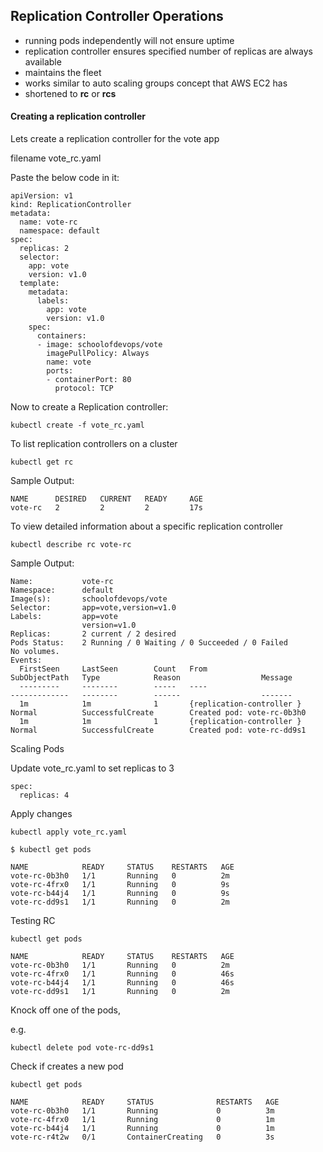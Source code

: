 ## Replication Controller Operations

 - running pods independently will not ensure uptime
 - replication controller ensures specified number of replicas are always available
 - maintains the fleet
 - works similar to auto scaling groups concept that AWS EC2 has
 - shortened to **rc** or **rcs**

#### Creating a replication controller

Lets create a replication controller for the vote app

filename vote_rc.yaml

Paste the below code in it:
```
apiVersion: v1
kind: ReplicationController
metadata:
  name: vote-rc
  namespace: default
spec:
  replicas: 2
  selector:
    app: vote
    version: v1.0
  template:
    metadata:
      labels:
        app: vote
        version: v1.0
    spec:
      containers:
      - image: schoolofdevops/vote
        imagePullPolicy: Always
        name: vote
        ports:
        - containerPort: 80
          protocol: TCP
```


Now to create a Replication controller:

```
kubectl create -f vote_rc.yaml
```

To list replication controllers on a cluster

```
kubectl get rc
```
Sample Output:
```
NAME      DESIRED   CURRENT   READY     AGE
vote-rc   2         2         2         17s
```
To view detailed information about a specific replication controller

```
kubectl describe rc vote-rc
```

Sample Output:

```
Name:           vote-rc
Namespace:      default
Image(s):       schoolofdevops/vote
Selector:       app=vote,version=v1.0
Labels:         app=vote
                version=v1.0
Replicas:       2 current / 2 desired
Pods Status:    2 Running / 0 Waiting / 0 Succeeded / 0 Failed
No volumes.
Events:
  FirstSeen     LastSeen        Count   From                            SubObjectPath   Type            Reason                  Message
  ---------     --------        -----   ----                            -------------   --------        ------                  -------
  1m            1m              1       {replication-controller }                       Normal          SuccessfulCreate        Created pod: vote-rc-0b3h0
  1m            1m              1       {replication-controller }                       Normal          SuccessfulCreate        Created pod: vote-rc-dd9s1
```

Scaling Pods

Update vote_rc.yaml to set replicas to 3

```
spec:
  replicas: 4
```

Apply changes

```
kubectl apply vote_rc.yaml

```

```
$ kubectl get pods

NAME            READY     STATUS    RESTARTS   AGE
vote-rc-0b3h0   1/1       Running   0          2m
vote-rc-4frx0   1/1       Running   0          9s
vote-rc-b44j4   1/1       Running   0          9s
vote-rc-dd9s1   1/1       Running   0          2m

```

Testing RC

```
kubectl get pods

NAME            READY     STATUS    RESTARTS   AGE
vote-rc-0b3h0   1/1       Running   0          2m
vote-rc-4frx0   1/1       Running   0          46s
vote-rc-b44j4   1/1       Running   0          46s
vote-rc-dd9s1   1/1       Running   0          2m
```

Knock off one of the pods,

e.g.

```
kubectl delete pod vote-rc-dd9s1
```

Check if creates a new pod

```
kubectl get pods

NAME            READY     STATUS              RESTARTS   AGE
vote-rc-0b3h0   1/1       Running             0          3m
vote-rc-4frx0   1/1       Running             0          1m
vote-rc-b44j4   1/1       Running             0          1m
vote-rc-r4t2w   0/1       ContainerCreating   0          3s
```
